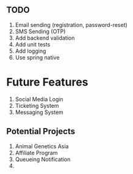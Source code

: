 ## TODO
1. Email sending (registration, password-reset)
2. SMS Sending (OTP)
3. Add backend validation
4. Add unit tests
5. Add logging
6. Use spring native

# Future Features
1. Social Media Login
2. Ticketing System
3. Messaging System
 
## Potential Projects
1. Animal Genetics Asia
2. Affiliate Program
3. Queueing Notification
4. 
